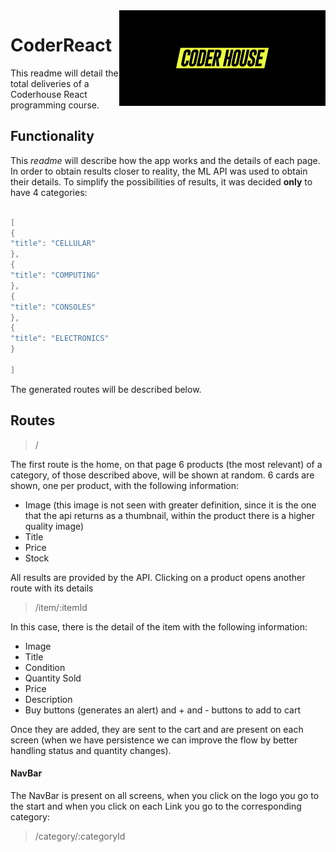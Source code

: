 <img src="coderhouse.png" align="right" />

# CoderReact

This readme will detail the total deliveries of a Coderhouse React programming course.

## Functionality

This *readme* will describe how the app works and the details of each page.
In order to obtain results closer to reality, the ML API was used to obtain their details.
To simplify the possibilities of results, it was decided **only** to have 4 categories:

```go

[
{
"title": "CELLULAR"
},
{
"title": "COMPUTING"
},
{
"title": "CONSOLES"
},
{
"title": "ELECTRONICS"
}

]
```
The generated routes will be described below.

## Routes
>/
>
The first route is the home, on that page 6 products (the most relevant) of a category, of those described above, will be shown at random.
6 cards are shown, one per product, with the following information:

- Image (this image is not seen with greater definition, since it is the one that the api returns as a thumbnail, within the product there is a higher quality image)
- Title
- Price
- Stock

All results are provided by the API. Clicking on a product opens another route with its details

>/item/:itemId

In this case, there is the detail of the item with the following information:

- Image
- Title
- Condition
- Quantity Sold
- Price
- Description
- Buy buttons (generates an alert) and + and - buttons to add to cart

Once they are added, they are sent to the cart and are present on each screen (when we have persistence we can improve the flow by better handling status and quantity changes).

#### NavBar
The NavBar is present on all screens, when you click on the logo you go to the start and when you click on each Link you go to the corresponding category:
>/category/:categoryId